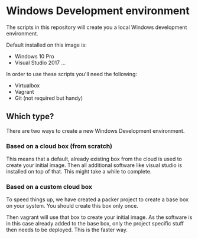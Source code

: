 # Windows Development environment

The scripts in this repository will create you a local Windows development environment.

Default installed on this image is:
- Windows 10 Pro
- Visual Studio 2017
...

In order to use these scripts you'll need the following:
- Virtualbox
- Vagrant
- Git (not required but handy)

## Which type?

There are two ways to create a new Windows Development environment. 

### Based on a cloud box (from scratch)

This means that a default, already existing box from the cloud is used to create your initial image. Then 
all additional software like visual studio is installed on top of that. This might take a while to complete.

### Based on a custom cloud box

To speed things up, we have created a packer project to create a base box on your system.
You should create this box only once.

Then vagrant will use that box to create your initial image. As the software is in this case already added to the base box, only the project specific stuff then needs to be deployed.
This is the faster way.




